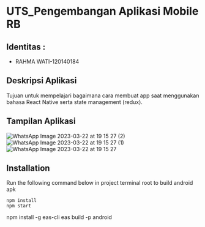 # UTS_Pengembangan Aplikasi Mobile RB

## Identitas :
- RAHMA WATI-120140184

## Deskripsi Aplikasi

Tujuan  untuk mempelajari bagaimana cara membuat app saat menggunakan  bahasa React Native serta state management (redux).

## Tampilan Aplikasi
![WhatsApp Image 2023-03-22 at 19 15 27 (2)](https://user-images.githubusercontent.com/94582229/226910604-e54a6ba9-f812-4838-996d-f081eee70ab5.jpeg)
![WhatsApp Image 2023-03-22 at 19 15 27 (1)](https://user-images.githubusercontent.com/94582229/226910650-f96fa30b-c009-428d-a511-5b7bf31350bb.jpeg)
![WhatsApp Image 2023-03-22 at 19 15 27](https://user-images.githubusercontent.com/94582229/226910659-9a37d843-3530-47b1-84d0-49e344ba1b09.jpeg)

## Installation

Run the following command below in project terminal root to build android apk
```
npm install
npm start

```
npm install -g eas-cli
eas build -p android
```

